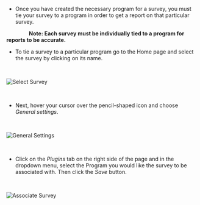 * Once you have created the necessary program for a survey, you must tie your survey to a program in order to get a report on that particular survey.

&nbsp;&nbsp;&nbsp;&nbsp;&nbsp;&nbsp;&nbsp;&nbsp;&nbsp;&nbsp;&nbsp;&nbsp;&nbsp;&nbsp;&nbsp;**Note: Each survey must be individually tied to a program for reports to be accurate.**

* To tie a survey to a particular program go to the Home page and select the survey by clicking on its name.

<br />

![Select Survey](../img/select-survey.png)

<br />

* Next, hover your cursor over the pencil-shaped icon and choose _General settings_.

<br />

![General Settings](../img/general-settings.png)

<br />

* Click on the _Plugins_ tab on the right side of the page and in the dropdown menu, select the Program you would like the survey to be associated with. Then click the _Save_ button.

<br />

![Associate Survey](../img/associate-survey.png)